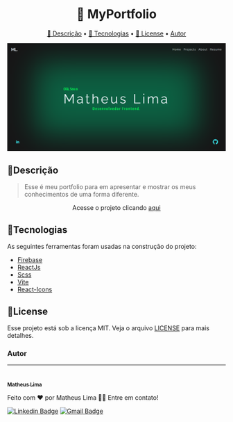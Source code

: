 <h1 align="center">
   🔗 MyPortfolio
</h1>

<p align="center">
 <a href="#descrição">🧾 Descrição</a> • 
 <a href="#tecnologias">🚀 Tecnologias</a> • 
 <a href="#license">📝 License</a> • 
 <a href="#autor">Autor</a>
</p>

<img src="./src/assets/images/portfolio.png"/>

<h2>🧾Descrição</h2>

<blockquote >
  Esse é meu portfolio para em apresentar e mostrar os meus conhecimentos de uma forma diferente.
</blockquote>

<p align="center">Acesse o projeto clicando <a href="https://blog-react-the-matheuslima.vercel.app/" target="_blank"> aqui </a> </p>

<h2>🚀Tecnologias</h2/>

<p>As seguintes ferramentas foram usadas na construção do projeto:</p>

- [Firebase](https://firebase.google.com/)
- [ReactJs](https://pt-br.reactjs.org/)
- [Scss](https://sass-lang.com/)
- [Vite](https://vitejs.dev/guide/#scaffolding-your-first-vite-project)
- [React-Icons](https://react-icons.github.io/react-icons/)

<h2>📝License</h2>
<p>Esse projeto está sob a licença MIT. Veja o arquivo <a href="https://github.com/the-matheuslima/MyPortfolio/blob/main/LICENSE">LICENSE</a> para mais detalhes.</p>

### Autor

---

<a href="https://github.com/the-matheuslima/">
 <img style="border-radius: 50%;" src="https://avatars.githubusercontent.com/u/96140653?v=4" width="100px;" alt=""/>
 <br />
 <sub><b>Matheus Lima</b></sub></a>

Feito com ❤️ por Matheus Lima 👋🏽 Entre em contato!

[![Linkedin Badge](https://img.shields.io/badge/-Matheus-blue?style=flat-square&logo=Linkedin&logoColor=white&link=https://www.linkedin.com/in/matheus-lima-8240b7228/)](https://www.linkedin.com/in/matheus-lima-8240b7228/)
[![Gmail Badge](https://img.shields.io/badge/-matheuslima.thedev@gmail.com-c14438?style=flat-square&logo=Gmail&logoColor=white&link=mailto:matheuslima.thedev@gmail.com)](mailto:matheuslima.thedev@gmail.com)
